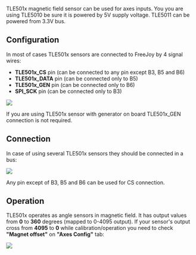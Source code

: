 TLE501x magnetic field sensor can be used for axes inputs. You you are using TLE5010 be sure it is powered by 5V supply voltage. TLE5011 can be powered from 3.3V bus.

## Configuration

In most of cases TLE501x sensors are connected to FreeJoy by 4 signal wires:

* **TLE501x_CS** pin (can be connected to any pin except B3, B5 and B6)
* **TLE501x_DATA** pin (can be connected only to B5)
* **TLE501x_GEN** pin (can be connected only to B6)
* **SPI_SCK** pin (can be connected only to B3)

![](https://github.com/FreeJoy-Team/FreeJoyConfigurator/blob/master/images/tle501x_sensors/tle_config.png)

If you are using TLE501x sensor with generator on board TLE501x_GEN connection is not required.

## Connection

In case of using several TLE501x sensors they should be connected in a bus:

![](https://github.com/FreeJoy-Team/FreeJoyConfigurator/blob/master/images/tle501x_sensors/tle_connection.png)

Any pin except of B3, B5 and B6 can be used for CS connection.

## Operation

TLE501x operates as angle sensors in magnetic field. It has output values from **0** to **360** degrees (mapped to 0-4095 output). If your sensor's output cross from **4095** to **0** while calibration/operation you need to check **"Magnet offset"** on **"Axes Config"** tab:

![](https://github.com/FreeJoy-Team/FreeJoyConfigurator/blob/master/images/tle501x_sensors/offset.png)



